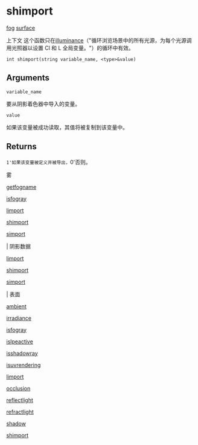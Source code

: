 # shimport

[fog](../contexts/fog.html)
[surface](../contexts/surface.html)

上下文 这个函数只在[illuminance](illuminance.html)（"循环浏览场景中的所有光源，为每个光源调用光照器以设置 Cl 和 L 全局变量。"）的循环中有效。

`int shimport(string variable_name, <type>&value)`

## Arguments

`variable_name`

要从阴影着色器中导入的变量。

`value`

如果该变量被成功读取，其值将被复制到该变量中。

## Returns

`1'如果该变量被定义并被导出，`0'否则。

雾

[getfogname](getfogname.html)

[isfogray](isfogray.html)

[limport](limport.html)

[shimport](shimport.html)

[simport](simport.html)

| 阴影数据

[limport](limport.html)

[shimport](shimport.html)

[simport](simport.html)

| 表面

[ambient](ambient.html)

[irradiance](irradiance.html)

[isfogray](isfogray.html)

[islpeactive](islpeactive.html)

[isshadowray](isshadowray.html)

[isuvrendering](isuvrendering.html)

[limport](limport.html)

[occlusion](occlusion.html)

[reflectlight](reflectlight.html)

[refractlight](refractlight.html)

[shadow](shadow.html)

[shimport](shimport.html)
